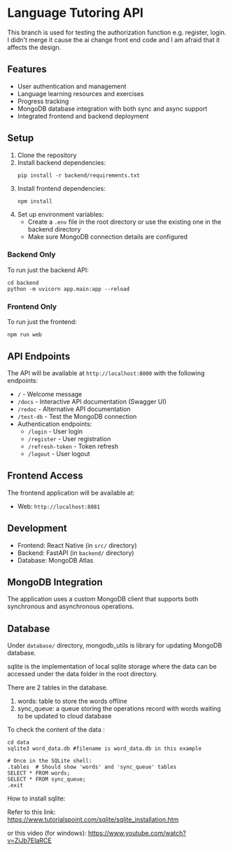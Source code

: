 # Language Tutoring API

This branch is used for testing the authorization function e.g. register, login. I didn't merge it cause the ai change front end code 
and I am afraid that it affects the design.

## Features

- User authentication and management
- Language learning resources and exercises
- Progress tracking
- MongoDB database integration with both sync and async support
- Integrated frontend and backend deployment

## Setup

1. Clone the repository
2. Install backend dependencies:
   ```
   pip install -r backend/requirements.txt
   ```
3. Install frontend dependencies:
   ```
   npm install
   ```
4. Set up environment variables:
   - Create a `.env` file in the root directory or use the existing one in the backend directory
   - Make sure MongoDB connection details are configured

### Backend Only

To run just the backend API:

```
cd backend
python -m uvicorn app.main:app --reload
```

### Frontend Only

To run just the frontend:

```
npm run web
```

## API Endpoints

The API will be available at `http://localhost:8000` with the following endpoints:

- `/` - Welcome message
- `/docs` - Interactive API documentation (Swagger UI)
- `/redoc` - Alternative API documentation
- `/test-db` - Test the MongoDB connection
- Authentication endpoints:
  - `/login` - User login
  - `/register` - User registration
  - `/refresh-token` - Token refresh
  - `/logout` - User logout

## Frontend Access

The frontend application will be available at:
- Web: `http://localhost:8081`


## Development

- Frontend: React Native (in `src/` directory)
- Backend: FastAPI (in `backend/` directory)
- Database: MongoDB Atlas

## MongoDB Integration

The application uses a custom MongoDB client that supports both synchronous and asynchronous operations.

## Database

Under `database/` directory, mongodb_utils is library for updating MongoDB database.

sqlite is the implementation of local sqlite storage where the data can be accessed under the data folder in the root directory.

There are 2 tables in the database.
1. words: table to store the words offline
2. sync_queue: a queue storing the operations record with words waiting to be updated to cloud database

To check the content of the data :

```
cd data
sqlite3 word_data.db #filename is word_data.db in this example

# Once in the SQLite shell:
.tables  # Should show 'words' and 'sync_queue' tables
SELECT * FROM words;
SELECT * FROM sync_queue;
.exit
```
How to install sqlite:

Refer to this link: https://www.tutorialspoint.com/sqlite/sqlite_installation.htm

or this video (for windows): https://www.youtube.com/watch?v=ZiJb7EIaRCE

